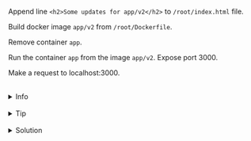 
Append line `<h2>Some updates for app/v2</h2>` to `/root/index.html` file.

Build docker image `app/v2` from `/root/Dockerfile`.

Remove container `app`.

Run the container `app` from the image `app/v2`. Expose port 3000.

Make a request to localhost:3000.


<br>
<details><summary>Info</summary>
<br>

```plain
To run container with exposed port use -p flag.
```

</details>

<br>
<details><summary>Tip</summary>
<br>

```plain
Use >> to append line to the file.

Use docker build and docker run commands.

Use --help flag to see the help.
```

</details>


<br>
<details><summary>Solution</summary>
<br>

<br>

Append line <h2>Some updates for app/v2</h2> to index.html file:

<br>

```plain
echo "<h2>Some updates for app/v2</h2>" >> /root/index.html
```{{exec}}


<br>

Build app/v2 image:

<br>

```plain
docker build -t app/v2 .
```{{exec}}

<br>

Delete container app created from the image app/v1:

<br>

```plain
docker rm -f app
OR
docker stop app && docker rm app
```{{copy}}


<br>

Run the container with exposed port 3000.

<br>

```plain
docker run -d -p 3000:3000 --name app app/v2 
```{{exec}}

<br>

Make a request to localhost:3000:

<br>

```plain
curl localhost:3000
```{{exec}}

<br>
